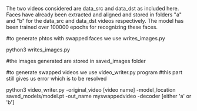 
The two videos considered are data_src and data_dst as included here.
Faces have already been extracted and aligned and stored in folders "a" and "b" for the data_src and data_dst videos respectively.
The model has been trained over 100000 epochs for recognizing these faces.

#to generate phtos with swapped faces we use writes_images.py

python3 writes_images.py

#the images generated are stored in saved_images folder

#to generate swapped videos we use video_writer.py program
#this part still gives us error which is to be resolved

python3 video_writer.py -original_video [video name] -model_location saved_models/model.pt -out_name myswappedvideo -decoder [either 'a' or 'b']


